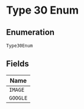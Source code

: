 
# Type 30 Enum

## Enumeration

`Type30Enum`

## Fields

| Name |
|  --- |
| `IMAGE` |
| `GOOGLE` |

